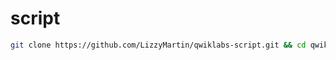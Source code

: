# script

```bash
git clone https://github.com/LizzyMartin/qwiklabs-script.git && cd qwiklabs-script && ./script.sh
```